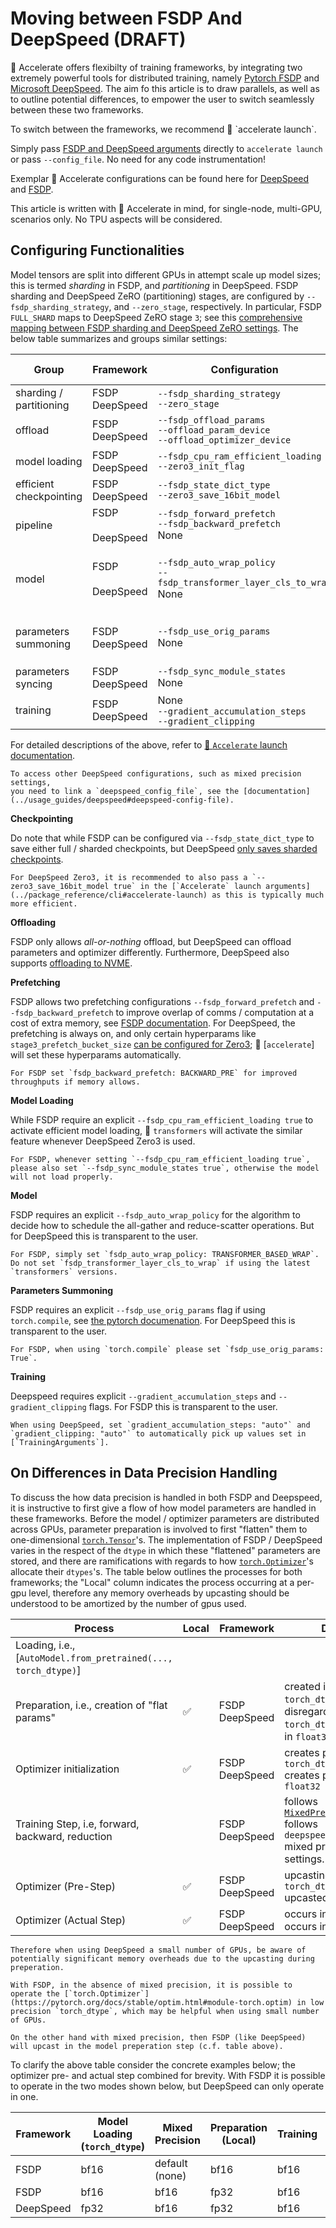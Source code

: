<!--Copyright 2024 The HuggingFace Team. All rights reserved.

Licensed under the Apache License, Version 2.0 (the "License"); you may not use this file except in compliance with
the License. You may obtain a copy of the License at

http://www.apache.org/licenses/LICENSE-2.0

Unless required by applicable law or agreed to in writing, software distributed under the License is distributed on
an "AS IS" BASIS, WITHOUT WARRANTIES OR CONDITIONS OF ANY KIND, either express or implied. See the License for the
specific language governing permissions and limitations under the License.

⚠️ Note that this file is in Markdown but contain specific syntax for our doc-builder (similar to MDX) that may not be
rendered properly in your Markdown viewer.
-->

# Moving between FSDP And DeepSpeed (DRAFT)

🤗 Accelerate offers flexibilty of training frameworks, by integrating two extremely powerful tools for distributed training, namely [Pytorch FSDP](../usage_guides/fsdp.md) and [Microsoft DeepSpeed](../usage_guides/deepspeed.md). The aim fo this article is to draw parallels, as well as to outline potential differences, to empower the user to switch seamlessly between these two frameworks.

<Tip>
  To switch between the frameworks, we recommend 🤗 `accelerate launch`.

  Simply pass [FSDP and DeepSpeed arguments](../package_reference/cli#accelerate-launch) directly to `accelerate launch` or pass `--config_file`. No need for any code instrumentation!

  Exemplar 🤗 Accelerate configurations can be found here for [DeepSpeed](../usage_guides/deepspeed#accelerate-deepspeed-plugin) and [FSDP](../usage_guides/fsdp#how-it-works-out-of-the-box). 
 
</Tip>

This article is written with 🤗 Accelerate in mind, for single-node, multi-GPU, scenarios only. No TPU aspects will be considered.

## Configuring Functionalities

Model tensors are split into different GPUs in attempt scale up model sizes; this is termed *sharding* in FSDP, and *partitioning* in DeepSpeed. FSDP sharding and DeepSpeed ZeRO (partitioning) stages, are configured by `--fsdp_sharding_strategy`, and `--zero_stage`, respectively.  In particular, FSDP `FULL_SHARD` maps to DeepSpeed ZeRO stage `3`; see this [comprehensive mapping between FSDP sharding and DeepSpeed ZeRO settings](../usage_guides/fsdp#mapping-between-fsdp-sharding-strategies-and-deepspeed-zero-stages). The below table summarizes and groups similar settings:

Group | Framework | Configuration | Example | Restrictions (if any)
--|--|--|--|--
sharding / partitioning | FSDP<br>DeepSpeed | `--fsdp_sharding_strategy`<br>`--zero_stage` | `1` (`FULL_SHARD`) <br>`3` | 
offload | FSDP<br>DeepSpeed | `--fsdp_offload_params`<br>`--offload_param_device`<br>`--offload_optimizer_device` | `true`<br>`cpu`<br>`cpu` | all or nothing <br><br> 
model loading | FSDP<br>DeepSpeed | <span style="white-space:nowrap;">`--fsdp_cpu_ram_efficient_loading`</span><br>`--zero3_init_flag` | `true`<br>`true` | <br>only ZeRO 3
efficient checkpointing | FSDP<br>DeepSpeed | `--fsdp_state_dict_type`<br>`--zero3_save_16bit_model` |  `SHARDED_STATE_DICT`<br>`true` |  <br>only ZeRO 3
pipeline | FSDP<br><br>DeepSpeed | `--fsdp_forward_prefetch`<br>`--fsdp_backward_prefetch`<br>None | `true`<br>`BACKWARD_PRE` | <br><br>
model | FSDP<br><br>DeepSpeed |  `--fsdp_auto_wrap_policy`<br><span style="white-space:nowrap;">`--fsdp_transformer_layer_cls_to_wrap`</span><br>None | `TRANSFORMER_BASED_WRAP`<br><Layer Class> |<br>Usually not needed <br>Transparent to user.
parameters summoning | FSDP<br>DeepSpeed | `--fsdp_use_orig_params`<br>None | `true` | required for `torch.compile`<br>Transparent to user
parameters syncing | FSDP<br>DeepSpeed | `--fsdp_sync_module_states`<br>None | `true` | 
training | FSDP<br>DeepSpeed | None<br>`--gradient_accumulation_steps`<br>`--gradient_clipping` | <br>`auto`<br>`auto` | Transparent to user

For detailed descriptions of the above, refer to [🤗 `Accelerate` launch documentation](../package_reference/cli#accelerate-launch).

<Tip>

    To access other DeepSpeed configurations, such as mixed precision settings, 
    you need to link a `deepspeed_config_file`, see the [documentation](../usage_guides/deepspeed#deepspeed-config-file).  
    
</Tip>

**Checkpointing**

Do note that while FSDP can be configured via `--fsdp_state_dict_type` to save either full / sharded checkpoints, but DeepSpeed [only saves sharded checkpoints](https://deepspeed.readthedocs.io/en/latest/model-checkpointing.html#saving-training-checkpoints).

<Tip>

    For DeepSpeed Zero3, it is recommended to also pass a `--zero3_save_16bit_model true` in the [`Accelerate` launch arguments](../package_reference/cli#accelerate-launch) as this is typically much more efficient.

</Tip>

**Offloading**

FSDP only allows *all-or-nothing* offload, but DeepSpeed can offload parameters and optimizer differently. Furthermore, DeepSpeed also supports [offloading to NVME](https://www.deepspeed.ai/docs/config-json/#parameter-offloading).

**Prefetching**

FSDP allows two prefetching configurations `--fsdp_forward_prefetch` and `--fsdp_backward_prefetch` to improve overlap of comms / computation at a cost of extra memory, see [FSDP documentation](https://pytorch.org/docs/stable/fsdp.html). 
For DeepSpeed, the prefetching is always on, and only certain hyperparams like `stage3_prefetch_bucket_size` [can be configured for Zero3](https://www.deepspeed.ai/docs/config-json/#parameter-offloading); 🤗 [`accelerate`] will set these hyperparams automatically.

<Tip>

    For FSDP set `fsdp_backward_prefetch: BACKWARD_PRE` for improved throughputs if memory allows.

</Tip>

**Model Loading**

While FSDP require an explicit `--fsdp_cpu_ram_efficient_loading true` to activate efficient model loading, 🤗 `transformers` will activate the similar feature whenever DeepSpeed Zero3 is used.

<Tip>

    For FSDP, whenever setting `--fsdp_cpu_ram_efficient_loading true`, please also set `--fsdp_sync_module_states true`, otherwise the model will not load properly. 

</Tip>

**Model**

FSDP requires an explicit `--fsdp_auto_wrap_policy` for the algorithm to decide how to schedule the all-gather and reduce-scatter operations. But for DeepSpeed this is transparent to the user.

<Tip>

    For FSDP, simply set `fsdp_auto_wrap_policy: TRANSFORMER_BASED_WRAP`. Do not set `fsdp_transformer_layer_cls_to_wrap` if using the latest `transformers` versions.

</Tip>

**Parameters Summoning**

FSDP requires an explicit `--fsdp_use_orig_params` flag if using `torch.compile`, see [the pytorch documenation](https://pytorch.org/docs/stable/fsdp.html#module-torch.distributed.fsdp). For DeepSpeed this is transparent to the user.

<Tip>

    For FSDP, when using `torch.compile` please set `fsdp_use_orig_params: True`.

</Tip>


**Training**

Deepspeed requires explicit `--gradient_accumulation_steps` and `--gradient_clipping` flags. For FSDP this is transparent to the user.

<Tip>

    When using DeepSpeed, set `gradient_accumulation_steps: "auto"` and `gradient_clipping: "auto"` to automatically pick up values set in [`TrainingArguments`].

</Tip>


## On Differences in Data Precision Handling

To discuss the how data precision is handled in both FSDP and Deepspeed, it is instructive to first give a flow of how model parameters are handled in these frameworks. Before the model / optimizer parameters are distributed across GPUs, parameter preparation is involved to first "flatten" them to  one-dimensional [`torch.Tensor`](https://pytorch.org/docs/stable/tensors.html#torch-tensor)'s. The implementation of FSDP / DeepSpeed varies in the respect of the `dtype` in which these "flattened" parameters are stored, and there are ramifications with regards to how [`torch.Optimizer`](https://pytorch.org/docs/stable/optim.html#module-torch.optim)'s allocate their `dtypes`'s. The table below outlines the processes for both frameworks; the "Local" column indicates the process occurring at a per-gpu level, therefore any memory overheads by upcasting should be understood to be amortized by the number of gpus used.

Process | Local | Framework | Details
--|--|--|--
Loading, i.e., [`AutoModel.from_pretrained(..., torch_dtype)`] |  
Preparation, i.e., creation of "flat params" | ✅ | FSDP<br>DeepSpeed | created in `torch_dtype`.<br> disregards `torch_dtype`, created in `float32`.
Optimizer initialization | ✅ | FSDP<br>DeepSpeed  | creates parameters in `torch_dtype`<br> creates parameters in `float32`
Training Step, i.e, forward, backward, reduction | | FSDP<br>DeepSpeed  | follows [`MixedPrecision`](https://pytorch.org/docs/stable/fsdp.html#torch.distributed.fsdp.MixedPrecision)<br> follows `deepspeed_config_file` mixed precision settings.
Optimizer (Pre-Step) | ✅ | FSDP<br>DeepSpeed | upcasting (if any) to `torch_dtype`<br>upcasted to `float32`
Optimizer (Actual Step) | ✅ | FSDP<br>DeepSpeed  | occurs in `torch_dtype` <br> occurs in `float32`.

<Tip warning={true}>

    Therefore when using DeepSpeed a small number of GPUs, be aware of potentially significant memory overheads due to the upcasting during preperation.

</Tip>

<Tip warning={true}>

    With FSDP, in the absence of mixed precision, it is possible to operate the [`torch.Optimizer`](https://pytorch.org/docs/stable/optim.html#module-torch.optim) in low precision `torch_dtype`, which may be helpful when using small number of GPUs. 

    On the other hand with mixed precision, then FSDP (like DeepSpeed) will upcast in the model preperation step (c.f. table above).

</Tip>


To clarify the above table consider the concrete examples below; the optimizer pre- and actual step combined for brevity. With FSDP it is possible to operate in the two modes shown below, but DeepSpeed can only operate in one.

Framework | Model Loading (`torch_dtype`) | Mixed Precision | Preparation (Local) | Training | Optimizer (Local)
--|--|--|--|--|--
FSDP | bf16 | default (none) | bf16 | bf16 | bf16
FSDP | bf16 | bf16 | fp32 | bf16 | fp32
DeepSpeed   | fp32 | bf16 | fp32 | bf16 | fp32